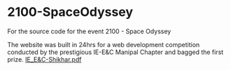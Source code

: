 # 2100-SpaceOdyssey
For the source code for the event 2100 - Space Odyssey

The website was built in 24hrs for a web development competition conducted by the prestigious IE-E&C Manipal Chapter and bagged the first prize.
[IE_E&C-Shikhar.pdf](https://github.com/shikharr-ag/2100-SpaceOdyssey/files/13234769/IE_E.C-Shikhar.pdf)
